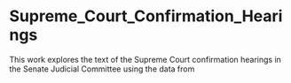 # Supreme_Court_Confirmation_Hearings
This work explores the text of the Supreme Court confirmation hearings in the Senate Judicial Committee using the data from 
